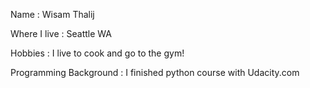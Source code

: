 Name : Wisam Thalij

Where I live : Seattle WA 

Hobbies : I live to cook and go to the gym!

Programming Background : I finished python course with Udacity.com



